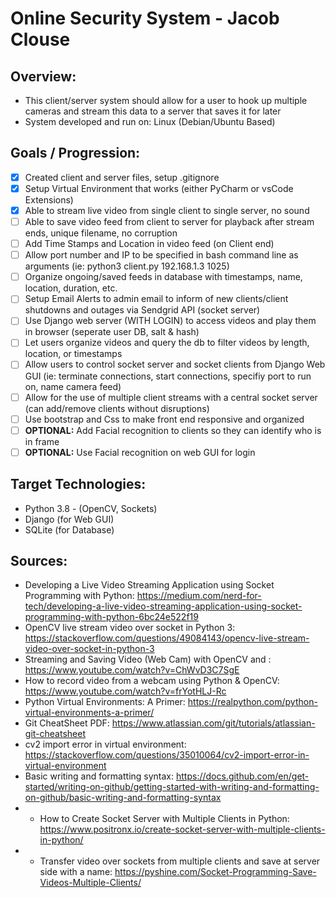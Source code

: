 # Online Security System - Jacob Clouse

## Overview:
- This client/server system should allow for a user to hook up multiple cameras and stream this data to a server that saves it for later
- System developed and run on: Linux (Debian/Ubuntu Based)

## Goals / Progression:
- [x] Created client and server files, setup .gitignore
- [x] Setup Virtual Environment that works (either PyCharm or vsCode Extensions)
- [x] Able to stream live video from single client to single server, no sound
- [ ] Able to save video feed from client to server for playback after stream ends, unique filename, no corruption
- [ ] Add Time Stamps and Location in video feed (on Client end)
- [ ] Allow port number and IP to be specified in bash command line as arguments (ie: python3 client.py 192.168.1.3 1025)
- [ ] Organize ongoing/saved feeds in database with timestamps, name, location, duration, etc.
- [ ] Setup Email Alerts to admin email to inform of new clients/client shutdowns and outages via Sendgrid API (socket server)
- [ ] Use Django web server (WITH LOGIN) to access videos and play them in browser (seperate user DB, salt & hash)
- [ ] Let users organize videos and query the db to filter videos by length, location, or timestamps
- [ ] Allow users to control socket server and socket clients from Django Web GUI (ie: terminate connections, start connections, specifiy port to run on, name camera feed)
- [ ] Allow for the use of multiple client streams with a central socket server (can add/remove clients without disruptions)
- [ ] Use bootstrap and Css to make front end responsive and organized
- [ ] __OPTIONAL:__ Add Facial recognition to clients so they can identify who is in frame
- [ ] __OPTIONAL:__ Use Facial recognition on web GUI for login 

## Target Technologies:
- Python 3.8 - (OpenCV, Sockets)
- Django (for Web GUI)
- SQLite (for Database)

## Sources:
- Developing a Live Video Streaming Application using Socket Programming with Python: https://medium.com/nerd-for-tech/developing-a-live-video-streaming-application-using-socket-programming-with-python-6bc24e522f19
- OpenCV live stream video over socket in Python 3: https://stackoverflow.com/questions/49084143/opencv-live-stream-video-over-socket-in-python-3
- Streaming and Saving Video (Web Cam) with OpenCV and : https://www.youtube.com/watch?v=ChWvD3C7SgE
- How to record video from a webcam using Python & OpenCV: https://www.youtube.com/watch?v=frYotHLJ-Rc
- Python Virtual Environments: A Primer: https://realpython.com/python-virtual-environments-a-primer/
- Git CheatSheet PDF: https://www.atlassian.com/git/tutorials/atlassian-git-cheatsheet
- cv2 import error in virtual environment: https://stackoverflow.com/questions/35010064/cv2-import-error-in-virtual-environment
- Basic writing and formatting syntax: https://docs.github.com/en/get-started/writing-on-github/getting-started-with-writing-and-formatting-on-github/basic-writing-and-formatting-syntax
- * How to Create Socket Server with Multiple Clients in Python: https://www.positronx.io/create-socket-server-with-multiple-clients-in-python/
- * Transfer video over sockets from multiple clients and save at server side with a name: https://pyshine.com/Socket-Programming-Save-Videos-Multiple-Clients/